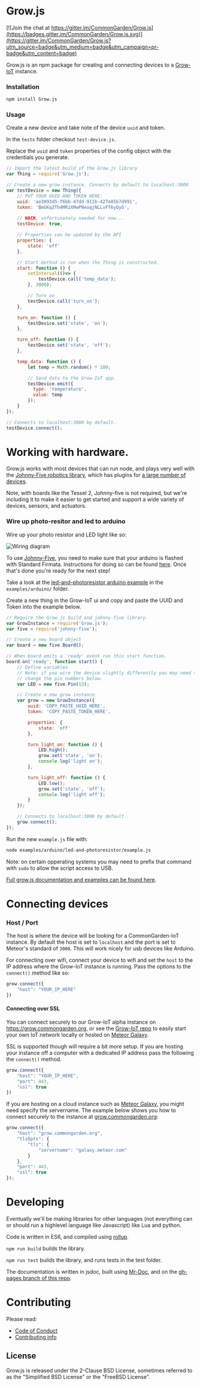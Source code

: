 # Grow.js

[![Join the chat at https://gitter.im/CommonGarden/Grow.js](https://badges.gitter.im/CommonGarden/Grow.js.svg)](https://gitter.im/CommonGarden/Grow.js?utm_source=badge&utm_medium=badge&utm_campaign=pr-badge&utm_content=badge)

Grow.js is an npm package for creating and connecting devices to a [Grow-IoT](https://github.com/CommonGarden/Grow-IoT) instance.

### Installation

```bash
npm install Grow.js
```

### Usage

Create a new device and take note of the device `uuid` and token.

In the `tests` folder checkout `test-device.js`.

Replace the `uuid` and `token` properties of the config object with the credentials you generate.

```javascript
// Import the latest build of the Grow.js library
var Thing = require('Grow.js');

// Create a new grow instance. Connects by default to localhost:3000
var testDevice = new Thing({
    // PUT YOUR UUID AND TOKEN HERE:
    uuid: 'ae3093d5-f6bb-47dd-911b-427e85b7d991',
    token: 'BmGKqZTh4MRzXMwPNeoqjNLLvFT6yQyG',
    
    // HACK, unfortunately needed for now...
    testDevice: true,

    // Properties can be updated by the API
    properties: {
        state: 'off'
    },

    // Start method is run when the Thing is constructed.
    start: function () {
        setInterval(()=> {
            testDevice.call('temp_data');
        }, 3000);

        // Turn on
        testDevice.call('turn_on');
    },

    turn_on: function () {
        testDevice.set('state', 'on');
    },

    turn_off: function () {
        testDevice.set('state', 'off');
    },

    temp_data: function () {
        let temp = Math.random() * 100;

        // Send data to the Grow-IoT app.
        testDevice.emit({
          type: 'temperature',
          value: temp
        });
    }
});

// Connects to localhost:3000 by default.
testDevice.connect();

```


# Working with hardware.

Grow.js works with most devices that can run node, and plays very well with the [Johnny-Five robotics library](http://johnny-five.io/), which has plugins for [a large number of devices](http://johnny-five.io/#platform-support). 

Note, with boards like the Tessel 2, Johnny-five is not required, but we're including it to make it easier to get started and support a wide variety of devices, sensors, and actuators.

### Wire up photo-resitor and led to arduino
Wire up your photo resistor and LED light like so:

![Wiring diagram](https://raw.githubusercontent.com/CommonGarden/Grow.js/master/examples/arduino/led-and-photoresistor/Arduino-night-light-circuit.png)

To use [Johnny-Five](http://johnny-five.io/), you need to make sure that your arduino is flashed with Standard Firmata. Instructions for doing so can be found [here](https://github.com/rwaldron/johnny-five/wiki/Getting-Started#trouble-shooting). Once that's done you're ready for the next step!

Take a look at the [led-and-photoresistor arduino example](https://github.com/CommonGarden/Grow.js/tree/master/examples/arduino/led-and-photoresistor) in the `examples/arduino/` folder.

Create a new thing in the Grow-IoT ui and copy and paste the UUID and Token into the example below.

<!-- THIS SHOULD BE AN EXAMPLE IN GROW-IOT as well... it should have a web component aspect. -->

```javascript
// Require the Grow.js build and johnny-five library.
var GrowInstance = require('Grow.js');
var five = require('johnny-five');

// Create a new board object
var board = new five.Board();

// When board emits a 'ready' event run this start function.
board.on('ready', function start() {
    // Define variables
    // Note: if you wire the device slightly differently you may need to
    // change the pin numbers below.
    var LED = new five.Pin(13);

    // Create a new grow instance.
    var grow = new GrowInstance({
        uuid: 'COPY_PASTE_UUID_HERE',
        token: 'COPY_PASTE_TOKEN_HERE',

        properties: {
            state: 'off'
        },

        turn_light_on: function () {
            LED.high();
            grow.set('state', 'on');
            console.log('light on');
        },

        turn_light_off: function () {
            LED.low();
            grow.set('state', 'off');
            console.log('light off');
        }
    });

    // Connects to localhost:3000 by default
    grow.connect();
});
```

Run the new `example.js` file with:

```bash
node examples/arduino/led-and-photoresistor/example.js
```

Note: on certain opperating systems you may need to prefix that command with `sudo` to allow the script access to USB.

[Full grow.js documentation and examples can be found here](http://commongarden.github.io/Grow.js/docs/).

# Connecting devices
### Host / Port
The host is where the device will be looking for a CommonGarden-IoT instance. By default the host is set to `localhost` and the port is set to Meteor's standard of `3000`. This will work nicely for usb devices like Arduino.

For connecting over wifi, connect your device to wifi and set the `host` to the IP address where the Grow-IoT instance is running. Pass the options to the `connect()` method like so:

```javascript
grow.connect({
    "host": "YOUR_IP_HERE"
})
```

#### Connecting over SSL
You can connect securely to our Grow-IoT alpha instance on https://grow.commongarden.org, or see the [Grow-IoT repo](https://github.com/CommonGarden/Grow-IoT) to easily start your own IoT network locally or hosted on [Meteor Galaxy](https://galaxy.meteor.com).

SSL is supported though will require a bit more setup. If you are hosting your instance off a computer with a dedicated IP address pass the following the `connect()` method.

```javascript
grow.connect({
    "host": "YOUR_IP_HERE",
    "port": 443,
    "ssl": true
})
```

If you are hosting on a cloud instance such as [Meteor Galaxy](https://galaxy.meteor.com), you might need specify the servername. The example below shows you how to connect securely to the instance at [grow.commongarden.org](https://grow.commongarden.org):

```javascript
grow.connect({
    "host": "grow.commongarden.org",
    "tlsOpts": {
        "tls": {
            "servername": "galaxy.meteor.com"
        }
    },
    "port": 443,
    "ssl": true
});
```

# Developing

Eventually we'll be making libraries for other languages (not everything can or should run a highlevel language like Javascript) like Lua and python.

Code is written in ES6, and compiled using [rollup](https://github.com/rollup/rollup).

`npm run build` builds the library.

`npm run test` builds the library, and runs tests in the test folder.

The documentation is written in jsdoc, built using [Mr-Doc](https://mr-doc.github.io/), and on the [gh-pages branch of this repo](https://github.com/CommonGarden/Grow.js/tree/gh-pages).

# Contributing

Please read:
* [Code of Conduct](https://github.com/CommonGarden/Organization/blob/master/code-of-conduct.md)
* [Contributing info](https://github.com/CommonGarden/Organization/blob/master/contributing.md)

## License
Grow.js is released under the 2-Clause BSD License, sometimes referred to as the "Simplified BSD License" or the "FreeBSD License".
